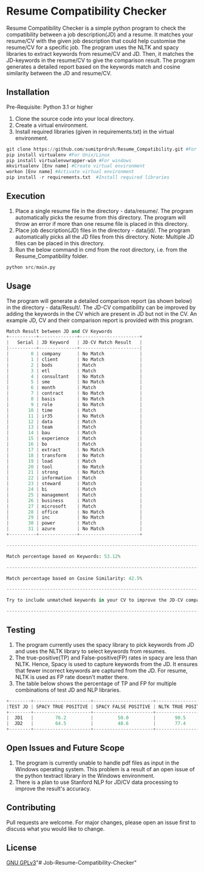 # Resume Compatibility Checker
Resume Compatibility Checker is a simple python program to check the compatibility between a job description(JD) and a resume. It matches your resume/CV with the given job description that could help customise the resume/CV for a specific job. The program uses the NLTK and spacy libraries to extract keywords from resume/CV and JD. Then, it matches the JD-keywords in the resume/CV to give the comparison result. The program generates a detailed report based on the keywords match and cosine similarity between the JD and resume/CV.

## Installation

Pre-Requisite: Python 3.1 or higher
1. Clone the source code into your local directory.
2. Create a virtual environment.
3. Install required libraries (given in requirements.txt) in the virtual environment.

```python
git clone https://github.com/sumitprdrsh/Resume_Compatibility.git #For cloning the source code in local directory
pip install virtualenv #For Unix/Linux
pip install virtualenvwrapper-win #For windows
mkvirtualenv [Env name] #Create virtual environment
workon [Env name] #Activate virtual environment
pip install -r requirements.txt  #Install required libraries
```

## Execution
1. Place a single resume file in the directory - data/resume/. The program automatically picks the resume from this directory. The program will throw an error if more than one resume file is placed in this directory.
2. Place job description(JD) files in the directory - data/jd/. The program automatically picks all the JD files from this directory. Note: Multiple JD files can be placed in this directory.
3. Run the below command in cmd from the root directory, i.e. from the Resume_Compatibility folder.

```python
python src/main.py
```

## Usage
The program will generate a detailed comparison report (as shown below) in the directory - data/Result/. The JD-CV compatibility can be improved by adding the keywords in the CV which are present in JD but not in the CV. An example JD, CV and their comparison report is provided with this program.

```python
Match Result between JD and CV Keywords
+----------+--------------+----------------------+
|   Serial | JD Keyword   | JD-CV Match Result   |
|----------+--------------+----------------------|
|        0 | company      | No Match             |
|        1 | client       | No Match             |
|        2 | bods         | Match                |
|        3 | etl          | Match                |
|        4 | consultant   | No Match             |
|        5 | sme          | No Match             |
|        6 | month        | Match                |
|        7 | contract     | No Match             |
|        8 | basis        | No Match             |
|        9 | role         | No Match             |
|       10 | time         | Match                |
|       11 | ir35         | No Match             |
|       12 | data         | Match                |
|       13 | team         | Match                |
|       14 | bau          | Match                |
|       15 | experience   | Match                |
|       16 | bo           | Match                |
|       17 | extract      | No Match             |
|       18 | transform    | No Match             |
|       19 | load         | Match                |
|       20 | tool         | No Match             |
|       21 | strong       | No Match             |
|       22 | information  | Match                |
|       23 | steward      | Match                |
|       24 | bi           | Match                |
|       25 | management   | Match                |
|       26 | business     | Match                |
|       27 | microsoft    | Match                |
|       28 | office       | No Match             |
|       29 | inc          | No Match             |
|       30 | power        | Match                |
|       31 | azure        | No Match             |
+----------+--------------+----------------------+

-------------------------------------------------------------------------

Match percentage based on Keywords: 53.12%

-------------------------------------------------------------------------

Match percentage based on Cosine Similarity: 42.5%

-------------------------------------------------------------------------

Try to include unmatched keywords in your CV to improve the JD-CV compatibility.

-------------------------------------------------------------------------
```

## Testing
1. The program currently uses the spacy library to pick keywords from JD and uses the NLTK library to select keywords from resumes.
2. The true-positive(TP) and False-positive(FP) rates in spacy are less than NLTK. Hence, Spacy is used to capture keywords from the JD. It ensures that fewer incorrect keywords are captured from the JD. For resume, NLTK is used as FP rate doesn't matter there.
3. The table below shows the percentage of TP and FP for multiple combinations of test JD and NLP libraries.

```python
+--------+---------------------+----------------------+--------------------+---------------------+	
|TEST JD | SPACY TRUE POSITIVE | SPACY FALSE POSITIVE | NLTK TRUE POSITIVE | NLTK FALSE POSITIVE |
+--------+---------------------+----------------------+--------------------+---------------------+
|  JD1   |        76.2	       |         50.0	      |       90.5	       |        52.5         |
|  JD2   |        64.5	       |         48.6	      |       77.4	       |        60.9         |
+--------+---------------------+----------------------+--------------------+---------------------+

```

## Open Issues and Future Scope
1. The program is currently unable to handle pdf files as input in the Windows operating system. This problem is a result of an open issue of the python textract library in the Windows environment.
2. There is a plan to use Stanford NLP for JD/CV data processing to improve the result's accuracy.

## Contributing
Pull requests are welcome. For major changes, please open an issue first to discuss what you would like to change.

## License
[GNU GPLv3](https://choosealicense.com/licenses/gpl-3.0/)"# Job-Resume-Compatibility-Checker" 
